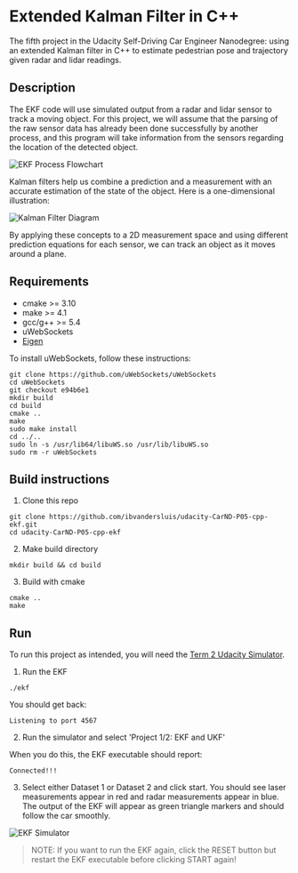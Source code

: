 # Extended Kalman Filter in C++

The fifth project in the Udacity Self-Driving Car Engineer Nanodegree: using an extended Kalman filter in C++ to estimate pedestrian pose and trajectory given radar and lidar readings.

## Description

The EKF code will use simulated output from a radar and lidar sensor to track a moving object. For this project, we will assume that the parsing of the raw sensor data has already been done successfully by another process, and this program will take information from the sensors regarding the location of the detected object.

![EKF Process Flowchart](https://user-images.githubusercontent.com/14826664/183125574-379ae12e-9438-473d-a05a-c0311f29209c.png)

Kalman filters help us combine a prediction and a measurement with an accurate estimation of the state of the object. Here is a one-dimensional illustration:

![Kalman Filter Diagram](https://user-images.githubusercontent.com/14826664/183124896-905e2ab1-f582-4895-9d81-381d0c14a312.png)

By applying these concepts to a 2D measurement space and using different prediction equations for each sensor, we can track an object as it moves around a plane.

## Requirements

- cmake >= 3.10
- make >= 4.1
- gcc/g++ >= 5.4
- uWebSockets
- [Eigen](https://eigen.tuxfamily.org/index.php)

To install uWebSockets, follow these instructions:
```
git clone https://github.com/uWebSockets/uWebSockets 
cd uWebSockets
git checkout e94b6e1
mkdir build
cd build
cmake ..
make 
sudo make install
cd ../..
sudo ln -s /usr/lib64/libuWS.so /usr/lib/libuWS.so
sudo rm -r uWebSockets
```

## Build instructions

1. Clone this repo
```
git clone https://github.com/ibvandersluis/udacity-CarND-P05-cpp-ekf.git
cd udacity-CarND-P05-cpp-ekf
```
2. Make build directory
```
mkdir build && cd build
```
3. Build with cmake
```
cmake ..
make
```

## Run

To run this project as intended, you will need the [Term 2 Udacity Simulator](https://github.com/udacity/self-driving-car-sim/releases/).

1. Run the EKF
```
./ekf
```
You should get back:
```
Listening to port 4567
```
2. Run the simulator and select 'Project 1/2: EKF and UKF'

When you do this, the EKF executable should report:
```
Connected!!!
```
3. Select either Dataset 1 or Dataset 2 and click start. You should see laser measurements appear in red and radar measurements appear in blue. The output of the EKF will appear as green triangle markers and should follow the car smoothly.

![EKF Simulator](https://user-images.githubusercontent.com/14826664/183123351-5cafaee7-8ee1-4e20-be41-b2cf7b462bf7.png)

> NOTE: If you want to run the EKF again, click the RESET button but restart the EKF executable before clicking START again!
